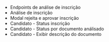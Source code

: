- Endpoints de análise de inscrição
- Análise de inscrição
- Modal rejeita e aprovar inscrição
- Candidato - Status inscrição
- Candidato - Status por documento análisado
- Candidato - Exibir descrição do documento